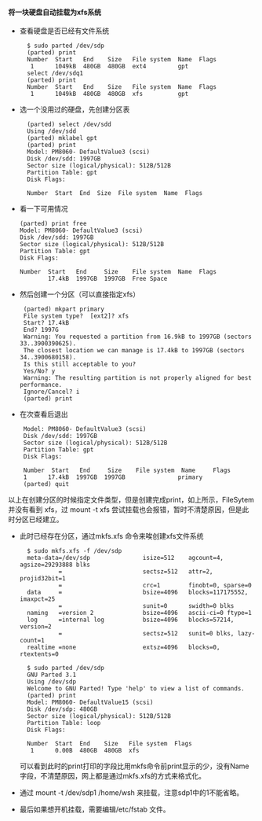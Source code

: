 #### 将一块硬盘自动挂载为xfs系统

* 查看硬盘是否已经有文件系统

        $ sudo parted /dev/sdp
        (parted) print
        Number  Start   End    Size   File system  Name  Flags
         1      1049kB  480GB  480GB  ext4         gpt
        select /dev/sdq1
        (parted) print 
        Number  Start   End    Size   File system  Name  Flags
         1      1049kB  480GB  480GB  xfs          gpt

* 选一个没用过的硬盘，先创建分区表

        (parted) select /dev/sdd
        Using /dev/sdd
        (parted) mklabel gpt
        (parted) print
        Model: PM8060- DefaultValue3 (scsi)
        Disk /dev/sdd: 1997GB
        Sector size (logical/physical): 512B/512B
        Partition Table: gpt
        Disk Flags:

        Number  Start  End  Size  File system  Name  Flags


* 看一下可用情况

      (parted) print free
      Model: PM8060- DefaultValue3 (scsi)
      Disk /dev/sdd: 1997GB
      Sector size (logical/physical): 512B/512B
      Partition Table: gpt
      Disk Flags:

      Number  Start   End     Size    File system  Name  Flags
              17.4kB  1997GB  1997GB  Free Space

*  然后创建一个分区（可以直接指定xfs）

        (parted) mkpart primary
        File system type?  [ext2]? xfs
        Start? 17.4kB
        End? 1997G
        Warning: You requested a partition from 16.9kB to 1997GB (sectors 33..3900390625).
        The closest location we can manage is 17.4kB to 1997GB (sectors 34..3900680158).
        Is this still acceptable to you?
        Yes/No? y
        Warning: The resulting partition is not properly aligned for best performance.
        Ignore/Cancel? i
        (parted) print
  

  
*  在次查看后退出

        Model: PM8060- DefaultValue3 (scsi)
        Disk /dev/sdd: 1997GB
        Sector size (logical/physical): 512B/512B
        Partition Table: gpt
        Disk Flags:

        Number  Start   End     Size    File system  Name     Flags
        1      17.4kB  1997GB  1997GB               primary
        (parted) quit

以上在创建分区的时候指定文件类型，但是创建完成print，如上所示，FileSytem 并没有看到 xfs，过 mount -t xfs 尝试挂载也会报错，暂时不清楚原因，但是此时分区已经建立。

* 此时已经存在分区，通过mkfs.xfs 命令来唉创建xfs文件系统

        $ sudo mkfs.xfs -f /dev/sdp
        meta-data=/dev/sdp               isize=512    agcount=4, agsize=29293888 blks
                 =                       sectsz=512   attr=2, projid32bit=1
                 =                       crc=1        finobt=0, sparse=0
        data     =                       bsize=4096   blocks=117175552, imaxpct=25
                 =                       sunit=0      swidth=0 blks
        naming   =version 2              bsize=4096   ascii-ci=0 ftype=1
        log      =internal log           bsize=4096   blocks=57214, version=2
                 =                       sectsz=512   sunit=0 blks, lazy-count=1
        realtime =none                   extsz=4096   blocks=0, rtextents=0
        
        $ sudo parted /dev/sdp
        GNU Parted 3.1
        Using /dev/sdp
        Welcome to GNU Parted! Type 'help' to view a list of commands.
        (parted) print
        Model: PM8060- DefaultValue15 (scsi)
        Disk /dev/sdp: 480GB
        Sector size (logical/physical): 512B/512B
        Partition Table: loop
        Disk Flags:

        Number  Start  End    Size   File system  Flags
         1      0.00B  480GB  480GB  xfs
    
    可以看到此时的print打印的字段比用mkfs命令前print显示的少，没有Name字段，不清楚原因，网上都是通过mkfs.xfs的方式来格式化。

* 通过 mount -t /dev/sdp1 /home/wsh 来挂载，注意sdp1中的1不能省略。

* 最后如果想开机挂载，需要编辑/etc/fstab 文件。

